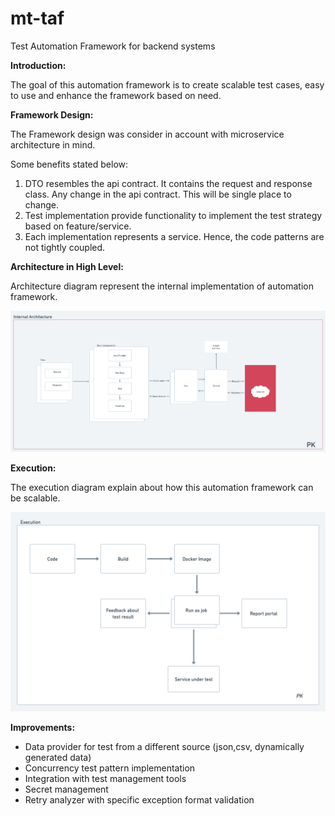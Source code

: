 
# **mt-taf**

Test Automation Framework for backend systems

**Introduction:**

The goal of this automation framework is to create scalable test cases, easy to use and enhance the framework based on need.

**Framework Design:**

The Framework design was consider in account with microservice architecture in mind.

Some benefits stated below:

1. DTO resembles the api contract. It contains the request and response class. Any change in the api contract. This will be single place to change.
2. Test implementation provide functionality to implement the test strategy based on feature/service.
3. Each implementation represents a service. Hence, the code patterns are not tightly coupled.

**Architecture in High Level:**

Architecture diagram represent the internal implementation of automation framework. 

![Architecture](/asset/Architecture.png)

**Execution:**

The execution diagram explain about how this automation framework can be scalable.

![Execution](/asset/Execution.png)

**Improvements:**
* Data provider for test from a different source (json,csv, dynamically generated data)
* Concurrency test pattern implementation
* Integration with test management tools
* Secret management
* Retry analyzer with specific exception format validation